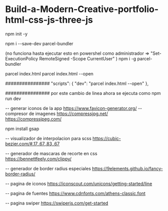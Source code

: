 # Build-a-Modern-Creative-portfolio-html-css-js-three-js

npm init -y

npm i --save-dev parcel-bundler 

(no funciona hasta ejecutar esto en powershel como administrador 
  => "Set-ExecutionPolicy RemoteSigned -Scope CurrentUser" )
  npm i -g parcel-bundler 

parcel index.html
  parcel index.html --open

################
"scripts": {
  "dev": "parcel index.html --open"
},

################
por este cambio de linea ahora se ejecuta como
npm run dev


-- generar iconos de la app
https://www.favicon-generator.org/
-- compresor de imagenes
https://compressjpg.net/
https://compressjpeg.com/

npm install gsap

-- visualizador de interpolacion para scss
https://cubic-bezier.com/#.17,.67,.83,.67

-- generador de mascaras de recorte en css
https://bennettfeely.com/clippy/

-- generador de border radius especiales
https://9elements.github.io/fancy-border-radius/

-- pagina de iconos
https://iconscout.com/unicons/getting-started/line

-- pagina de fuentes
https://www.cdnfonts.com/athens-classic.font

-- pagina swiper
https://swiperjs.com/get-started